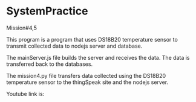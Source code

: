 # SystemPractice

Mission#4,5

This program is a program that uses DS18B20 temperature sensor to transmit collected data to nodejs server and database.

The mainServer.js file builds the server and receives the data. The data is transferred back to the databases.

The mission4.py file transfers data collected using the DS18B20 temperature sensor to the thingSpeak site and the nodejs server.

Youtube link is:
